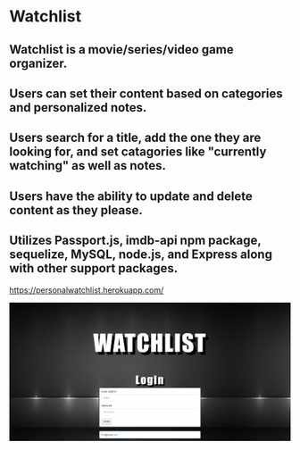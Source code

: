# Watchlist

## Watchlist is a movie/series/video game organizer.

## Users can set their content based on categories and personalized notes.

## Users search for a title, add the one they are looking for, and set catagories like "currently watching" as well as notes. 

## Users have the ability to update and delete content as they please. 

## Utilizes Passport.js, imdb-api npm package, sequelize, MySQL, node.js, and Express along with other support packages.

https://personalwatchlist.herokuapp.com/

![image-1](instructions/1.PNG)